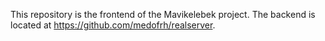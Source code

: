 This repository is the frontend of the Mavikelebek project.
The backend is located at https://github.com/medofrh/realserver.